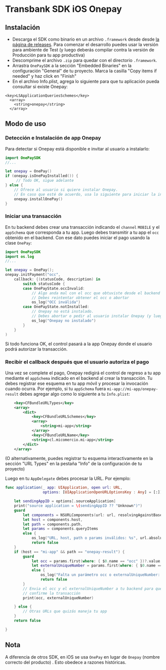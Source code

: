 # Transbank SDK iOS Onepay

## Instalación

- Descarga el SDK como binario en un archivo `.framework` desde desde [la página de releases](https://github.com/TransbankDevelopers/transbank-sdk-ios-onepay/releases). Para comenzar el desarrollo puedes usar la versión para ambiente de Test (y luego deberás compilar contra la versión de Producción para tu app productiva)
- Descomprime el archivo `.zip` para quedar con el directorio `.framework`.
- Arrastra `OnePaySDK` a la sección "Embedded Binaries" en la configuración "General" de tu proyecto. Marca la casilla "Copy items if needed" y haz click en "Finish"
- En el archivo Info.plist, agrega lo siguiente para que tu aplicación pueda consultar si existe Onepay:

```
<key>LSApplicationQueriesSchemes</key>
  <array>
    <string>onepay</string>        
  </array>
```

## Modo de uso  

### Detección e Instalación de app Onepay

Para detectar si Onepay está disponible e invitar al usuario a instalarlo:

```swift
import OnePaySDK
//...

let onepay = OnePay()
if (onepay.isOnePayInstalled()) {
     // Todo OK, sigue adelante             
} else {
    // Ofrece al usuario si quiere instalar Onepay. 
    // En caso que esté de acuerdo, usa lo siguiente para iniciar la instalación:
    onepay.installOnePay()
}
```

### Iniciar una transacción

En tu backend debes crear una transacción indicando el `channel` `MOBILE` y el `appSchema` que corresponda a tu app. Luego debes transmitir a tu app el `occ` obtenido en el backend. Con ese dato puedes iniciar el pago usando la clase `OnePay`:

```swift
import OnePaySDK
import os.log
//...

let onepay = OnePay();
onepay.initPayment("occ",
    callback: {(statusCode, description) in
        switch statusCode {
        case OnePayState.occInvalid:
            // Algo anda mal con el occ que obtuviste desde el backend
            // Debes reintentar obtener el occ o abortar        
            os_log("OCC inválida")
        case OnePayState.notInstalled:
            // Onepay no está instalado.
            // Debes abortar o pedir al usuario instalar Onepay (y luego reintentar initPayment)        
            os_log("Onepay no instalado")
        }
    }
)
```

Si todo funciona OK, el control pasará a la app Onepay donde el usuario podrá autorizar la transacción.

### Recibir el callback después que el usuario autoriza el pago

Una vez se complete el pago, Onepay redigirá el control de regreso a tu app mediante el `appSchema` indicado en el backend al crear la transacción. Tu debes registrar ese esquema en tu app móvil y procesar la invocación cuando ocurra. Por ejemplo, si tu `appSchema` fuera `mi-app://mi-app/onepay-result` debes agregar algo como lo siguiente a tu `Info.plist`:

```xml
	<key>CFBundleURLTypes</key>
	<array>
		<dict>
			<key>CFBundleURLSchemes</key>
			<array>
				<string>mi-app</string>
			</array>
			<key>CFBundleURLName</key>
			<string>cl.micomercio.mi-app</string>
		</dict>
	</array>
 ```
(O alternativamente, puedes registrar tu esquema interactivamente en la sección "URL Types" en la pestaña "Info" de la configuración de tu proyecto)


Luego en tu `AppDelegate` debes procesar la URL. Por ejemplo:

```swift
func application(_ app: UIApplication, open url: URL,
                 options: [UIApplicationOpenURLOptionsKey : Any] = [:]) -> Bool {

    let sendingAppID = options[.sourceApplication]
    print("source application = \(sendingAppID ?? "Unknown")")
    guard
        let components = NSURLComponents(url: url, resolvingAgainstBaseURL: true),
        let host = components.host,
        let path = components.path,
        let params = components.queryItems
        else {
            os_log("URL, host, path o params inválidos: %s", url.absoluteString)
            return false
    }
    if (host == "mi-app" && path == "onepay-result") {
        guard
            let occ = params.first(where: { $0.name == "occ" })?.value,
            let externalUniqueNumber = params.first(where: { $0.name == "externalUniqueNumber" })?.value
            else {
                os_log("Falta un parámetro occ o externalUniqueNumber: %s", url.absoluteString)
                return false
        }
        // Envia el occ y el externalUniqueNumber a tu backend para que
        // confirme la transacción
        print(occ, externalUniqueNumber)

    } else {
        // Otras URLs que quizás maneja tu app
    }
    return false

}
```

## Nota

A diferencia de otros SDK, en iOS se usa `OnePay` en lugar de `Onepay` (nombre correcto del producto) . Esto obedece a razones históricas.
